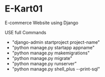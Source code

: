 # E-Kart01
E-commerce Website using Django

USE full Commands

- "django-admin startproject project-name"
- "python manage.py startapp appname"
- "python manage.py makemigrations"
- "python manage.py migrate"
- "python manage.py runserver"
- "python manage.py shell_plus --print-sql"